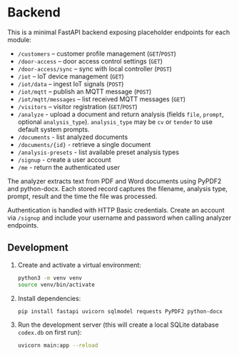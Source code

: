 # Backend

This is a minimal FastAPI backend exposing placeholder endpoints for each module:

- `/customers` – customer profile management (`GET`/`POST`)
- `/door-access` – door access control settings (`GET`)
- `/door-access/sync` – sync with local controller (`POST`)
- `/iot` – IoT device management (`GET`)
- `/iot/data` – ingest IoT signals (`POST`)
- `/iot/mqtt` – publish an MQTT message (`POST`)
- `/iot/mqtt/messages` – list received MQTT messages (`GET`)
- `/visitors` – visitor registration (`GET`/`POST`)
- `/analyze` - upload a document and return analysis (fields `file`, `prompt`,
  optional `analysis_type`). `analysis_type` may be `cv` or `tender` to use
  default system prompts.
- `/documents` - list analyzed documents
- `/documents/{id}` - retrieve a single document
- `/analysis-presets` - list available preset analysis types
- `/signup` - create a user account
- `/me` - return the authenticated user

The analyzer extracts text from PDF and Word documents using PyPDF2 and
python-docx. Each stored record captures the filename, analysis type,
prompt, result and the time the file was processed.

Authentication is handled with HTTP Basic credentials. Create an account via
`/signup` and include your username and password when calling analyzer
endpoints.


## Development

1. Create and activate a virtual environment:
   ```bash
   python3 -m venv venv
   source venv/bin/activate
   ```
2. Install dependencies:
   ```bash
   pip install fastapi uvicorn sqlmodel requests PyPDF2 python-docx
   ```
3. Run the development server (this will create a local SQLite
   database `codex.db` on first run):
   ```bash
   uvicorn main:app --reload
   ```
